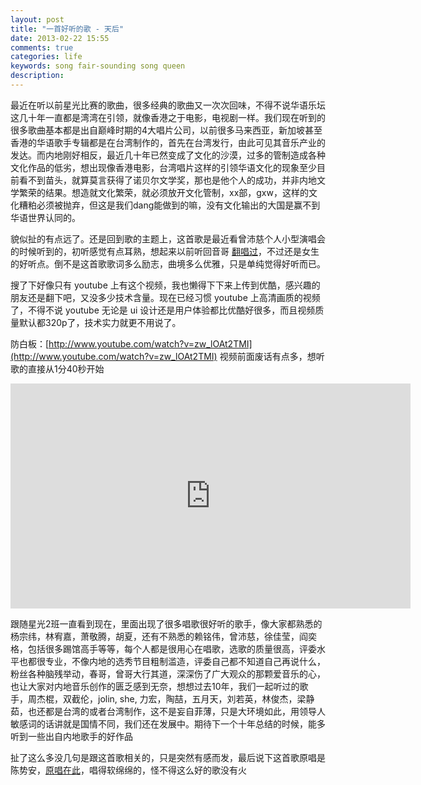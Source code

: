 ```yaml
---
layout: post
title: "一首好听的歌 - 天后"
date: 2013-02-22 15:55
comments: true
categories: life
keywords: song fair-sounding song queen
description: 
---
```

最近在听以前星光比赛的歌曲，很多经典的歌曲又一次次回味，不得不说华语乐坛这几十年一直都是湾湾在引领，就像香港之于电影，电视剧一样。我们现在听到的很多歌曲基本都是出自巅峰时期的4大唱片公司，以前很多马来西亚，新加坡甚至香港的华语歌手专辑都是在台湾制作的，首先在台湾发行，由此可见其音乐产业的发达。而内地刚好相反，最近几十年已然变成了文化的沙漠，过多的管制造成各种文化作品的低劣，想出现像香港电影，台湾唱片这样的引领华语文化的现象至少目前看不到苗头，就算莫言获得了诺贝尔文学奖，那也是他个人的成功，并非内地文学繁荣的结果。想造就文化繁荣，就必须放开文化管制，xx部，gxw，这样的文化糟粕必须被抛弃，但这是我们dang能做到的嘛，没有文化输出的大国是赢不到华语世界认同的。
<!--more-->

貌似扯的有点远了。还是回到歌的主题上，这首歌是最近看曾沛慈个人小型演唱会的时候听到的，初听感觉有点耳熟，想起来以前听回音哥 [翻唱过](http://fc.5sing.com/4116611.html)，不过还是女生的好听点。倒不是这首歌歌词多么励志，曲境多么优雅，只是单纯觉得好听而已。

搜了下好像只有 youtube 上有这个视频，我也懒得下下来上传到优酷，感兴趣的朋友还是翻下吧，又没多少技术含量。现在已经习惯 youtube 上高清画质的视频了，不得不说 youtube 无论是 ui 设计还是用户体验都比优酷好很多，而且视频质量默认都320p了，技术实力就更不用说了。

防白板：[http://www.youtube.com/watch?v=zw_lOAt2TMI](http://www.youtube.com/watch?v=zw_lOAt2TMI) 视频前面废话有点多，想听歌的直接从1分40秒开始

<iframe width="640" height="360" src="http://www.youtube.com/embed/zw_lOAt2TMI" frameborder="0" allowfullscreen></iframe>

跟随星光2班一直看到现在，里面出现了很多唱歌很好听的歌手，像大家都熟悉的杨宗纬，林宥嘉，萧敬腾，胡夏，还有不熟悉的赖铭伟，曾沛慈，徐佳莹，阎奕格，包括很多踢馆高手等等，每个人都是很用心在唱歌，选歌的质量很高，评委水平也都很专业，不像内地的选秀节目粗制滥造，评委自己都不知道自己再说什么，粉丝各种脑残举动，春哥，曾哥大行其道，深深伤了广大观众的那颗爱音乐的心，也让大家对内地音乐创作的匮乏感到无奈，想想过去10年，我们一起听过的歌手，周杰棍，双截伦，jolin, she, 力宏，陶喆，五月天，刘若英，林俊杰，梁静茹，也还都是台湾的或者台湾制作，这不是妄自菲薄，只是大环境如此，用领导人敏感词的话讲就是国情不同，我们还在发展中。期待下一个十年总结的时候，能多听到一些出自内地歌手的好作品

扯了这么多没几句是跟这首歌相关的，只是突然有感而发，最后说下这首歌原唱是陈势安，[原唱在此](http://v.youku.com/v_show/id_XMjIwNDE0NTMy.html)，唱得软绵绵的，怪不得这么好的歌没有火